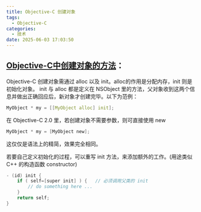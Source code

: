 ```yaml
---
title: Objective-C 创建对象
tags:
  - Objective-C
categories:
  - 技术
date: 2025-06-03 17:03:50
---
```


## [Objective-C中创建对象的方法](#Objective-C)：

Objective-C 创建对象需通过 alloc 以及 init。alloc的作用是分配内存，init 则是初始化对象。 init 与 alloc 都是定义在 NSObject 里的方法，父对象收到这两个信息并做出正确回应后，新对象才创建完毕。以下为范例：

```c
MyObject * my = [[MyObject alloc] init];
```

在 Objective-C 2.0 里，若创建对象不需要参数，则可直接使用 new

```c
MyObject * my = [MyObject new];
```

这仅仅是语法上的精简，效果完全相同。

若要自己定义初始化的过程，可以重写 init 方法，来添加额外的工作。(用途类似 C++ 的构造函数 constructor)
```c
- (id) init {
    if ( self=[super init] ) {   // 必须调用父类的 init
        // do something here ...
    }
    return self;
}
```
